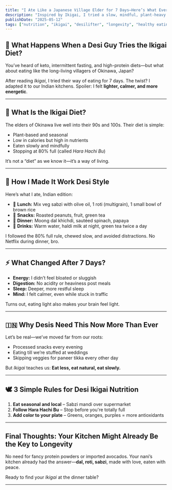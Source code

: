 ```yaml
---
title: "I Ate Like a Japanese Village Elder for 7 Days—Here’s What Every Desi Should Learn"
description: "Inspired by Ikigai, I tried a slow, mindful, plant-heavy diet and it changed how I think about food in India."
publishDate: "2025-05-12"
tags: ["nutrition", "ikigai", "desilifter", "longevity", "healthy eating"]
---
```


## 🍵 What Happens When a Desi Guy Tries the Ikigai Diet?

You’ve heard of keto, intermittent fasting, and high-protein diets—but what about eating like the long-living villagers of Okinawa, Japan?

After reading *Ikigai*, I tried their way of eating for 7 days. The twist? I adapted it to our Indian kitchens. Spoiler: I felt **lighter, calmer, and more energetic**.

---

## 🧠 What Is the Ikigai Diet?

The elders of Okinawa live well into their 90s and 100s. Their diet is simple:

- Plant-based and seasonal
- Low in calories but high in nutrients
- Eaten slowly and mindfully
- Stopping at 80% full (called *Hara Hachi Bu*)

It’s not a “diet” as we know it—it’s a way of living.

---

## 🍛 How I Made It Work Desi Style

Here’s what I ate, Indian edition:

- 🥗 **Lunch:** Mix veg sabzi with olive oil, 1 roti (multigrain), 1 small bowl of brown rice  
- 🍠 **Snacks:** Roasted peanuts, fruit, green tea  
- 🥣 **Dinner:** Moong dal khichdi, sautéed spinach, papaya  
- 🍵 **Drinks:** Warm water, haldi milk at night, green tea twice a day  

I followed the 80% full rule, chewed slow, and avoided distractions. No Netflix during dinner, bro.

---

## ⚡ What Changed After 7 Days?

- **Energy:** I didn’t feel bloated or sluggish  
- **Digestion:** No acidity or heaviness post meals  
- **Sleep:** Deeper, more restful sleep  
- **Mind:** I felt calmer, even while stuck in traffic  

Turns out, eating light also makes your brain feel light.

---

## 🇮🇳 Why Desis Need This Now More Than Ever

Let’s be real—we’ve moved far from our roots:

- Processed snacks every evening  
- Eating till we’re stuffed at weddings  
- Skipping veggies for paneer tikka every other day

But *Ikigai* teaches us: **Eat less, eat natural, eat slowly.**

---

## 🕊️ 3 Simple Rules for Desi Ikigai Nutrition

1. **Eat seasonal and local** – Sabzi mandi over supermarket  
2. **Follow Hara Hachi Bu** – Stop before you're totally full  
3. **Add color to your plate** – Greens, oranges, purples = more antioxidants

---

## Final Thoughts: Your Kitchen Might Already Be the Key to Longevity

No need for fancy protein powders or imported avocados. Your nani’s kitchen already had the answer—**dal, roti, sabzi**, made with love, eaten with peace.

Ready to find your *Ikigai* at the dinner table?

---

